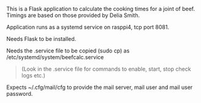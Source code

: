 This is a Flask application to calculate the cooking times for a joint of beef.
Timings are based on those provided by Delia Smith.

Application runs as a systemd service on rasppi4, tcp port 8081.

Needs Flask to be installed.

Needs the .service file to be copied (sudo cp) as /etc/systemd/system/beefcalc.service

>(Look in the .service file for commands to enable, start, stop check logs etc.)

Expects ~/.cfg/mail/cfg to provide the mail server, mail user and mail user password.
